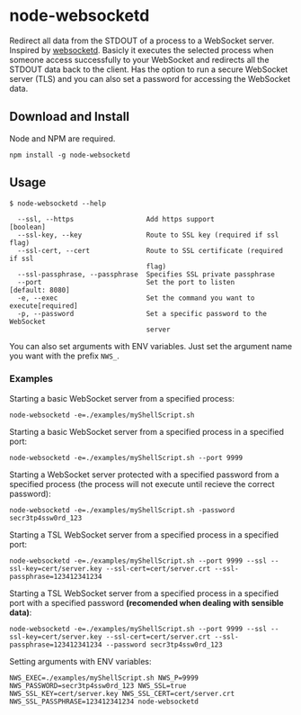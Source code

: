 # node-websocketd
Redirect all data from the STDOUT of a process to a WebSocket server. Inspired by [websocketd](https://github.com/joewalnes/websocketd). Basicly it executes the selected process when someone access successfully to your WebSocket and redirects all the STDOUT data back to the client. Has the option to run a secure WebSocket server (TLS) and you can also set a password for accessing the WebSocket data.

## Download and Install

Node and NPM are required.

```
npm install -g node-websocketd
```

## Usage

```
$ node-websocketd --help

  --ssl, --https                  Add https support                    [boolean]
  --ssl-key, --key                Route to SSL key (required if ssl flag)
  --ssl-cert, --cert              Route to SSL certificate (required if ssl
                                  flag)
  --ssl-passphrase, --passphrase  Specifies SSL private passphrase
  --port                          Set the port to listen         [default: 8080]
  -e, --exec                      Set the command you want to execute[required]
  -p, --password                  Set a specific password to the WebSocket
                                  server
```

You can also set arguments with ENV variables. Just set the argument name you want with the prefix `NWS_`.

### Examples

Starting a basic WebSocket server from a specified process:

`node-websocketd -e=./examples/myShellScript.sh`

Starting a basic WebSocket server from a specified process in a specified port:

`node-websocketd -e=./examples/myShellScript.sh --port 9999`

Starting a WebSocket server protected with a specified password from a specified process (the process will not execute until recieve the correct password):

`node-websocketd -e=./examples/myShellScript.sh -password secr3tp4ssw0rd_123`

Starting a TSL WebSocket server from a specified process in a specified port:

`node-websocketd -e=./examples/myShellScript.sh --port 9999 --ssl --ssl-key=cert/server.key --ssl-cert=cert/server.crt --ssl-passphrase=123412341234`

Starting a TSL WebSocket server from a specified process in a specified port with a specified password **(recomended when dealing with sensible data)**:

`node-websocketd -e=./examples/myShellScript.sh --port 9999 --ssl --ssl-key=cert/server.key --ssl-cert=cert/server.crt --ssl-passphrase=123412341234 --password secr3tp4ssw0rd_123`

Setting arguments with ENV variables:

`NWS_EXEC=./examples/myShellScript.sh NWS_P=9999 NWS_PASSWORD=secr3tp4ssw0rd_123 NWS_SSL=true NWS_SSL_KEY=cert/server.key NWS_SSL_CERT=cert/server.crt NWS_SSL_PASSPHRASE=123412341234 node-websocketd`
